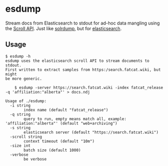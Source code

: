 # esdump

Stream docs from Elasticsearch to stdout for ad-hoc data mangling using the
[Scroll
API](https://www.elastic.co/guide/en/elasticsearch/guide/master/scroll.html#scroll).
Just like [solrdump](https://github.com/ubleipzig/solrdump), but for
[elasticsearch](elastic.co/).


## Usage

```
$ esdump -h
esdump uses the elasticsearch scroll API to stream documents to stdout.
First written to extract samples from https:/search.fatcat.wiki, but might
be more generic.

    $ esdump -server https://search.fatcat.wiki -index fatcat_release -q 'affiliation:"alberta"' > docs.ndj

Usage of ./esdump:
  -i string
        index name (default "fatcat_release")
  -q string
        query to run, empty means match all, example: 'affiliation:"alberta"' (default "web+archiving")
  -s string
        elasticsearch server (default "https://search.fatcat.wiki")
  -scroll string
        context timeout (default "10m")
  -size int
        batch size (default 1000)
  -verbose
        be verbose
```

